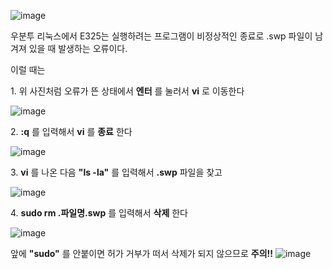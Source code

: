 ![image](https://user-images.githubusercontent.com/68044527/126106928-61ac6d6f-f7fd-40cc-9693-457561b8a83c.png)

우분투 리눅스에서 E325는 실행하려는 프로그램이 비정상적인 종료로 .swp 파일이 남겨져 있을 때 발생하는 오류이다.

이럴 때는

1\. 위 사진처럼 오류가 뜬 상태에서 __엔터__ 를 눌러서 __vi__ 로 이동한다

![image](https://user-images.githubusercontent.com/68044527/126106949-193ee140-84d5-47f0-ae8e-ea3483a6fd4f.png)

2\. __:q__ 를 입력해서 __vi__ 를 __종료__ 한다

![image](https://user-images.githubusercontent.com/68044527/126106958-cfea4613-8d5e-4c91-ae86-dae45044507d.png)

3\. __vi__ 를 나온 다음 __"ls -la"__ 를 입력해서 __.swp__ 파일을 찾고 

![image](https://user-images.githubusercontent.com/68044527/126106974-2f705d9d-f669-499f-b39e-71d8c7488d50.png)

4\. __sudo rm .파일명.swp__ 를 입력해서 __삭제__ 한다

![image](https://user-images.githubusercontent.com/68044527/126107037-5d01985f-f2e4-4024-854a-857725e91c84.png)

앞에 __"sudo"__ 를 안붙이면 허가 거부가 떠서 삭제가 되지 않으므로 __주의!!__
![image](https://user-images.githubusercontent.com/68044527/126107046-821ced60-84fa-4707-96fb-c987489de7d1.png)
